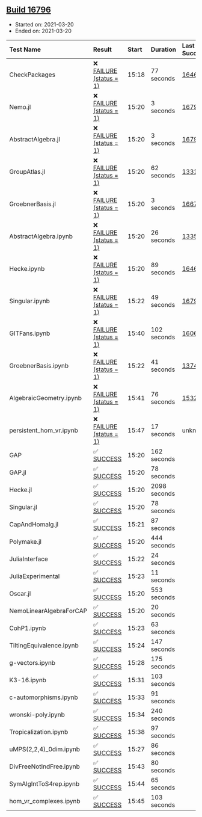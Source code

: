 ## [Build 16796](https://oscarci.mathematik.uni-kl.de/job/oscar/16796/)

* Started on: 2021-03-20
* Ended on: 2021-03-20

| Test Name    | Result | Start | Duration | Last Success | First Failure |
|:-------------|:-------|:------|:---------|:-------------|:--------------|
| CheckPackages | ❌ [FAILURE (status = 1)](https://oscarci.mathematik.uni-kl.de/job/oscar/16796/artifact/logs/build-16796/CheckPackages.log) | 15:18 | 77 seconds | [16463](https://oscarci.mathematik.uni-kl.de/job/oscar/16463/) | [16464](https://oscarci.mathematik.uni-kl.de/job/oscar/16464/) |
| Nemo.jl | ❌ [FAILURE (status = 1)](https://oscarci.mathematik.uni-kl.de/job/oscar/16796/artifact/logs/build-16796/Nemo.jl.log) | 15:20 | 3 seconds | [16793](https://oscarci.mathematik.uni-kl.de/job/oscar/16793/) | [16794](https://oscarci.mathematik.uni-kl.de/job/oscar/16794/) |
| AbstractAlgebra.jl | ❌ [FAILURE (status = 1)](https://oscarci.mathematik.uni-kl.de/job/oscar/16796/artifact/logs/build-16796/AbstractAlgebra.jl.log) | 15:20 | 3 seconds | [16792](https://oscarci.mathematik.uni-kl.de/job/oscar/16792/) | [16793](https://oscarci.mathematik.uni-kl.de/job/oscar/16793/) |
| GroupAtlas.jl | ❌ [FAILURE (status = 1)](https://oscarci.mathematik.uni-kl.de/job/oscar/16796/artifact/logs/build-16796/GroupAtlas.jl.log) | 15:20 | 62 seconds | [13311](https://oscarci.mathematik.uni-kl.de/job/oscar/13311/) | [13312](https://oscarci.mathematik.uni-kl.de/job/oscar/13312/) |
| GroebnerBasis.jl | ❌ [FAILURE (status = 1)](https://oscarci.mathematik.uni-kl.de/job/oscar/16796/artifact/logs/build-16796/GroebnerBasis.jl.log) | 15:20 | 3 seconds | [16676](https://oscarci.mathematik.uni-kl.de/job/oscar/16676/) | [16677](https://oscarci.mathematik.uni-kl.de/job/oscar/16677/) |
| AbstractAlgebra.ipynb | ❌ [FAILURE (status = 1)](https://oscarci.mathematik.uni-kl.de/job/oscar/16796/artifact/logs/build-16796/AbstractAlgebra.ipynb.log) | 15:20 | 26 seconds | [13355](https://oscarci.mathematik.uni-kl.de/job/oscar/13355/) | [13356](https://oscarci.mathematik.uni-kl.de/job/oscar/13356/) |
| Hecke.ipynb | ❌ [FAILURE (status = 1)](https://oscarci.mathematik.uni-kl.de/job/oscar/16796/artifact/logs/build-16796/Hecke.ipynb.log) | 15:20 | 89 seconds | [16463](https://oscarci.mathematik.uni-kl.de/job/oscar/16463/) | [16464](https://oscarci.mathematik.uni-kl.de/job/oscar/16464/) |
| Singular.ipynb | ❌ [FAILURE (status = 1)](https://oscarci.mathematik.uni-kl.de/job/oscar/16796/artifact/logs/build-16796/Singular.ipynb.log) | 15:22 | 49 seconds | [16793](https://oscarci.mathematik.uni-kl.de/job/oscar/16793/) | [16794](https://oscarci.mathematik.uni-kl.de/job/oscar/16794/) |
| GITFans.ipynb | ❌ [FAILURE (status = 1)](https://oscarci.mathematik.uni-kl.de/job/oscar/16796/artifact/logs/build-16796/GITFans.ipynb.log) | 15:40 | 102 seconds | [16068](https://oscarci.mathematik.uni-kl.de/job/oscar/16068/) | [16069](https://oscarci.mathematik.uni-kl.de/job/oscar/16069/) |
| GroebnerBasis.ipynb | ❌ [FAILURE (status = 1)](https://oscarci.mathematik.uni-kl.de/job/oscar/16796/artifact/logs/build-16796/GroebnerBasis.ipynb.log) | 15:22 | 41 seconds | [13748](https://oscarci.mathematik.uni-kl.de/job/oscar/13748/) | [13749](https://oscarci.mathematik.uni-kl.de/job/oscar/13749/) |
| AlgebraicGeometry.ipynb | ❌ [FAILURE (status = 1)](https://oscarci.mathematik.uni-kl.de/job/oscar/16796/artifact/logs/build-16796/AlgebraicGeometry.ipynb.log) | 15:41 | 76 seconds | [15322](https://oscarci.mathematik.uni-kl.de/job/oscar/15322/) | [15323](https://oscarci.mathematik.uni-kl.de/job/oscar/15323/) |
| persistent_hom_vr.ipynb | ❌ [FAILURE (status = 1)](https://oscarci.mathematik.uni-kl.de/job/oscar/16796/artifact/logs/build-16796/persistent_hom_vr.ipynb.log) | 15:47 | 17 seconds | unknown | unknown |
| GAP | ✅ [SUCCESS](https://oscarci.mathematik.uni-kl.de/job/oscar/16796/artifact/logs/build-16796/GAP.log) | 15:20 | 162 seconds |  |  |
| GAP.jl | ✅ [SUCCESS](https://oscarci.mathematik.uni-kl.de/job/oscar/16796/artifact/logs/build-16796/GAP.jl.log) | 15:20 | 78 seconds |  |  |
| Hecke.jl | ✅ [SUCCESS](https://oscarci.mathematik.uni-kl.de/job/oscar/16796/artifact/logs/build-16796/Hecke.jl.log) | 15:20 | 2098 seconds |  |  |
| Singular.jl | ✅ [SUCCESS](https://oscarci.mathematik.uni-kl.de/job/oscar/16796/artifact/logs/build-16796/Singular.jl.log) | 15:20 | 78 seconds |  |  |
| CapAndHomalg.jl | ✅ [SUCCESS](https://oscarci.mathematik.uni-kl.de/job/oscar/16796/artifact/logs/build-16796/CapAndHomalg.jl.log) | 15:21 | 87 seconds |  |  |
| Polymake.jl | ✅ [SUCCESS](https://oscarci.mathematik.uni-kl.de/job/oscar/16796/artifact/logs/build-16796/Polymake.jl.log) | 15:20 | 444 seconds |  |  |
| JuliaInterface | ✅ [SUCCESS](https://oscarci.mathematik.uni-kl.de/job/oscar/16796/artifact/logs/build-16796/JuliaInterface.log) | 15:22 | 24 seconds |  |  |
| JuliaExperimental | ✅ [SUCCESS](https://oscarci.mathematik.uni-kl.de/job/oscar/16796/artifact/logs/build-16796/JuliaExperimental.log) | 15:23 | 11 seconds |  |  |
| Oscar.jl | ✅ [SUCCESS](https://oscarci.mathematik.uni-kl.de/job/oscar/16796/artifact/logs/build-16796/Oscar.jl.log) | 15:20 | 553 seconds |  |  |
| NemoLinearAlgebraForCAP | ✅ [SUCCESS](https://oscarci.mathematik.uni-kl.de/job/oscar/16796/artifact/logs/build-16796/NemoLinearAlgebraForCAP.log) | 15:20 | 20 seconds |  |  |
| CohP1.ipynb | ✅ [SUCCESS](https://oscarci.mathematik.uni-kl.de/job/oscar/16796/artifact/logs/build-16796/CohP1.ipynb.log) | 15:23 | 63 seconds |  |  |
| TiltingEquivalence.ipynb | ✅ [SUCCESS](https://oscarci.mathematik.uni-kl.de/job/oscar/16796/artifact/logs/build-16796/TiltingEquivalence.ipynb.log) | 15:24 | 147 seconds |  |  |
| g-vectors.ipynb | ✅ [SUCCESS](https://oscarci.mathematik.uni-kl.de/job/oscar/16796/artifact/logs/build-16796/g-vectors.ipynb.log) | 15:28 | 175 seconds |  |  |
| K3-16.ipynb | ✅ [SUCCESS](https://oscarci.mathematik.uni-kl.de/job/oscar/16796/artifact/logs/build-16796/K3-16.ipynb.log) | 15:31 | 103 seconds |  |  |
| c-automorphisms.ipynb | ✅ [SUCCESS](https://oscarci.mathematik.uni-kl.de/job/oscar/16796/artifact/logs/build-16796/c-automorphisms.ipynb.log) | 15:33 | 91 seconds |  |  |
| wronski-poly.ipynb | ✅ [SUCCESS](https://oscarci.mathematik.uni-kl.de/job/oscar/16796/artifact/logs/build-16796/wronski-poly.ipynb.log) | 15:34 | 240 seconds |  |  |
| Tropicalization.ipynb | ✅ [SUCCESS](https://oscarci.mathematik.uni-kl.de/job/oscar/16796/artifact/logs/build-16796/Tropicalization.ipynb.log) | 15:38 | 97 seconds |  |  |
| uMPS(2,2,4)_0dim.ipynb | ✅ [SUCCESS](https://oscarci.mathematik.uni-kl.de/job/oscar/16796/artifact/logs/build-16796/uMPS-2-2-4-_0dim.ipynb.log) | 15:27 | 86 seconds |  |  |
| DivFreeNotIndFree.ipynb | ✅ [SUCCESS](https://oscarci.mathematik.uni-kl.de/job/oscar/16796/artifact/logs/build-16796/DivFreeNotIndFree.ipynb.log) | 15:43 | 80 seconds |  |  |
| SymAlgIntToS4rep.ipynb | ✅ [SUCCESS](https://oscarci.mathematik.uni-kl.de/job/oscar/16796/artifact/logs/build-16796/SymAlgIntToS4rep.ipynb.log) | 15:44 | 65 seconds |  |  |
| hom_vr_complexes.ipynb | ✅ [SUCCESS](https://oscarci.mathematik.uni-kl.de/job/oscar/16796/artifact/logs/build-16796/hom_vr_complexes.ipynb.log) | 15:45 | 103 seconds |  |  |
